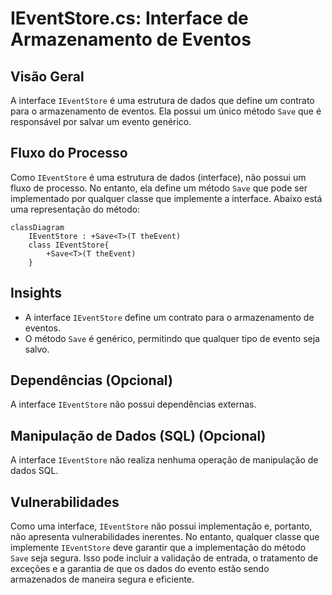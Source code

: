 # IEventStore.cs: Interface de Armazenamento de Eventos

## Visão Geral
A interface `IEventStore` é uma estrutura de dados que define um contrato para o armazenamento de eventos. Ela possui um único método `Save` que é responsável por salvar um evento genérico.

## Fluxo do Processo
Como `IEventStore` é uma estrutura de dados (interface), não possui um fluxo de processo. No entanto, ela define um método `Save` que pode ser implementado por qualquer classe que implemente a interface. Abaixo está uma representação do método:

```mermaid
classDiagram
    IEventStore : +Save<T>(T theEvent)
    class IEventStore{
        +Save<T>(T theEvent)
    }
```

## Insights
- A interface `IEventStore` define um contrato para o armazenamento de eventos.
- O método `Save` é genérico, permitindo que qualquer tipo de evento seja salvo.

## Dependências (Opcional)
A interface `IEventStore` não possui dependências externas.

## Manipulação de Dados (SQL) (Opcional)
A interface `IEventStore` não realiza nenhuma operação de manipulação de dados SQL.

## Vulnerabilidades
Como uma interface, `IEventStore` não possui implementação e, portanto, não apresenta vulnerabilidades inerentes. No entanto, qualquer classe que implemente `IEventStore` deve garantir que a implementação do método `Save` seja segura. Isso pode incluir a validação de entrada, o tratamento de exceções e a garantia de que os dados do evento estão sendo armazenados de maneira segura e eficiente.